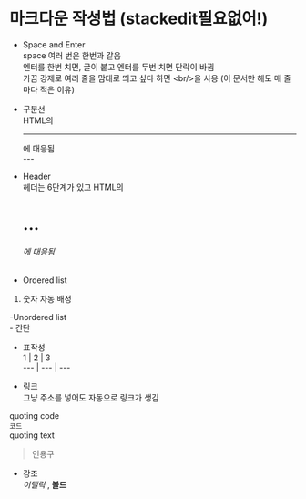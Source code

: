# 마크다운 작성법 (stackedit필요없어!)
- Space and Enter<br/>
space 여러 번은 한번과 같음<br/>
엔터를 한번 치면, 글이 붙고 엔터를 두번 치면 단락이 바뀜<br/>
가끔 강제로 여러 줄을 맘대로 띄고 싶다 하면 \<br/>을 사용 (이 문서만 해도 매 줄마다 적은 이유) <br/>

- 구분선<br/>
HTML의 <hr>에 대응됨 <br/>
\---

- Header<br/>
헤더는 6단계가 있고 HTML의 <H1> ... <H6>에 대응됨<br/>

- Ordered list <br/>
1. 숫자 자동 배정<br/>

-Unordered list<br/>
\- 간단<br/>

- 표작성<br/>
1 | 2 | 3<br/>
\--- | --- | ---<br/>

- 링크<br/>
그냥 주소를 넣어도 자동으로 링크가 생김<br/>

quoting code<br/>
`코드`<br/>
quoting text <br/>
> 인용구<br/>

- 강조<br/>
_이탤릭_ , __볼드__ <br/>
